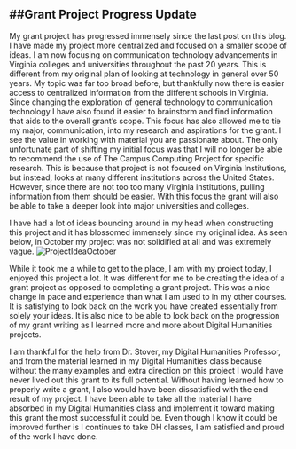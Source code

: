 ##**Grant Project Progress Update** 
-
My grant project has progressed immensely since the last post on this blog. I have made my project more centralized and focused on a smaller scope of ideas. I am now focusing on communication technology advancements in Virginia colleges and universities throughout the past 20 years. 
This is different from my original plan of looking at technology in general over 50 years. My topic was far too broad before, but thankfully now there is easier access to centralized information from the different schools in Virginia. Since changing the exploration of general technology to communication technology I have also found it easier to brainstorm and find information that aids to the overall grant’s scope. This focus has also allowed me to tie my major, communication, into my research and aspirations for the grant. I see the value in working with material you are passionate about. 
The only unfortunate part of shifting my initial focus was that I will no longer be able to recommend the use of The Campus Computing Project for specific research. This is because that project is not focused on Virginia Institutions, but instead, looks at many different institutions across the United States. However, since there are not too too many Virginia institutions, pulling information from them should be easier. With this focus the grant will also be able to take a deeper look into major universities and colleges. 
 
I have had a lot of ideas bouncing around in my head when constructing this project and it has blossomed immensely since my original idea. As seen below, in October my project was not solidified at all and was extremely vague. 
![ProjectIdeaOctober](https://hannahfulk.github.io/hannah/images/BlogPostGraphic.JPG)

 
While it took me a while to get to the place, I am with my project today, I enjoyed this project a lot. It was different for me to be creating the idea of a grant project as opposed to completing a grant project. This was a nice change in pace and experience than what I am used to in my other courses. It is satisfying to look back on the work you have created essentially from solely your ideas. It is also nice to be able to look back on the progression of my grant writing as I learned more and more about Digital Humanities projects. 
 
I am thankful for the help from Dr. Stover, my Digital Humanities Professor, and from the material learned in my Digital Humanities class because without the many examples and extra direction on this project I would have never lived out this grant to its full potential. Without having learned how to properly write a grant, I also would have been dissatisfied with the end result of my project. I have been able to take all the material I have absorbed in my Digital Humanities class and implement it toward making this grant the most successful it could be. Even though I know it could be improved further is I continues to take DH classes, I am satisfied and proud of the work I have done. 
